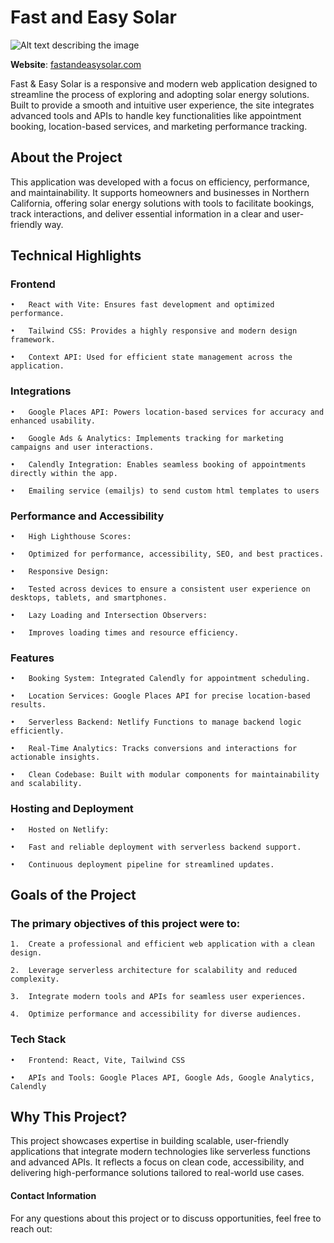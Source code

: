 # Fast and Easy Solar
![Alt text describing the image](https://www.fastandeasysolar.com/images/Full_logo.svg)

**Website**: [fastandeasysolar.com](https://www.fastandeasysolar.com)

Fast & Easy Solar is a responsive and modern web application designed to streamline the process of exploring and adopting solar energy solutions. Built to provide a smooth and intuitive user experience, the site integrates advanced tools and APIs to handle key functionalities like appointment booking, location-based services, and marketing performance tracking.

## About the Project

This application was developed with a focus on efficiency, performance, and maintainability. It supports homeowners and businesses in Northern California, offering solar energy solutions with tools to facilitate bookings, track interactions, and deliver essential information in a clear and user-friendly way.

## Technical Highlights

### Frontend
	•	React with Vite: Ensures fast development and optimized performance.

	•	Tailwind CSS: Provides a highly responsive and modern design framework.

	•	Context API: Used for efficient state management across the application.

### Integrations
	•	Google Places API: Powers location-based services for accuracy and enhanced usability.

	•	Google Ads & Analytics: Implements tracking for marketing campaigns and user interactions.

	•	Calendly Integration: Enables seamless booking of appointments directly within the app.

    •	Emailing service (emailjs) to send custom html templates to users


### Performance and Accessibility
	•	High Lighthouse Scores:

	•	Optimized for performance, accessibility, SEO, and best practices.

	•	Responsive Design:

	•	Tested across devices to ensure a consistent user experience on desktops, tablets, and smartphones.

	•	Lazy Loading and Intersection Observers:

	•	Improves loading times and resource efficiency.

### Features
	•	Booking System: Integrated Calendly for appointment scheduling.

	•	Location Services: Google Places API for precise location-based results.

	•	Serverless Backend: Netlify Functions to manage backend logic efficiently.

	•	Real-Time Analytics: Tracks conversions and interactions for actionable insights.

	•	Clean Codebase: Built with modular components for maintainability and scalability.

### Hosting and Deployment
	•	Hosted on Netlify:

	•	Fast and reliable deployment with serverless backend support.

	•	Continuous deployment pipeline for streamlined updates.

## Goals of the Project

### The primary objectives of this project were to:
	1.	Create a professional and efficient web application with a clean design.

	2.	Leverage serverless architecture for scalability and reduced complexity.

	3.	Integrate modern tools and APIs for seamless user experiences.

	4.	Optimize performance and accessibility for diverse audiences.

### Tech Stack
	•	Frontend: React, Vite, Tailwind CSS

	•	APIs and Tools: Google Places API, Google Ads, Google Analytics, Calendly

## Why This Project?

This project showcases expertise in building scalable, user-friendly applications that integrate modern technologies like serverless functions and advanced APIs. It reflects a focus on clean code, accessibility, and delivering high-performance solutions tailored to real-world use cases.

#### Contact Information

For any questions about this project or to discuss opportunities, feel free to reach out: